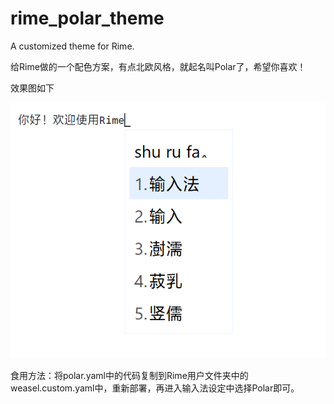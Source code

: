 # rime_polar_theme
A customized theme for Rime.

给Rime做的一个配色方案，有点北欧风格，就起名叫Polar了，希望你喜欢！

效果图如下

![image](https://github.com/bitepen/rime_polar_theme/blob/main/demo.png)

食用方法：将polar.yaml中的代码复制到Rime用户文件夹中的weasel.custom.yaml中，重新部署，再进入输入法设定中选择Polar即可。
